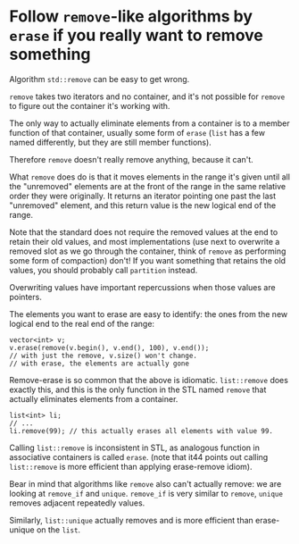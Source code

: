 # Follow `remove`-like algorithms by `erase` if you really want to remove something

Algorithm `std::remove` can be easy to get wrong.

`remove` takes two iterators and no container, and it's not possible for `remove` to figure out the container it's working with.

The only way to actually eliminate elements from a container is to a member function of that container, usually some form of `erase` (`list` has a few named differently, but they are still member functions).

Therefore `remove` doesn't really remove anything, because it can't.

What `remove` does do is that it moves elements in the range it's given until all the "unremoved" elements are at the front of the range in the same relative order they were originally.
It returns an iterator pointing one past the last "unremoved" element, and this return value is the new logical end of the range.

Note that the standard does not require the removed values at the end to retain their old values, and most implementations (use next to overwrite a removed slot as we go through the container, think of `remove` as performing some form of compaction) don't!
If you want something that retains the old values, you should probably call `partition` instead.

Overwriting values have important repercussions when those values are pointers.

The elements you want to erase are easy to identify: the ones from the new logical end to the real end of the range:
```
vector<int> v;
v.erase(remove(v.begin(), v.end(), 100), v.end());
// with just the remove, v.size() won't change.
// with erase, the elements are actually gone
```

Remove-erase is so common that the above is idiomatic.
`list::remove` does exactly this, and this is the only function in the STL named `remove` that actually eliminates elements from a container.
```
list<int> li;
// ...
li.remove(99); // this actually erases all elements with value 99.
```
Calling `list::remove` is inconsistent in STL, as analogous function in associative containers is called `erase`. (note that it44 points out calling `list::remove` is more efficient than applying erase-remove idiom).

Bear in mind that algorithms like `remove` also can't actually remove: we are looking at `remove_if` and `unique`.
`remove_if` is very similar to `remove`, `unique` removes adjacent repeatedly values.

Similarly, `list::unique` actually removes and is more efficient than erase-unique on the `list`.

